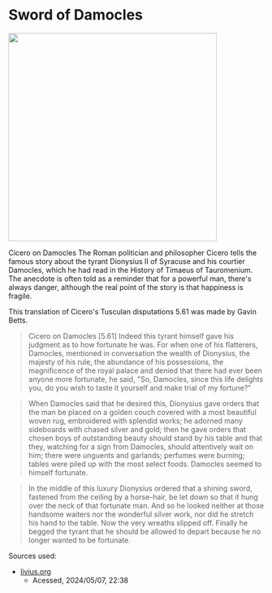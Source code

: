 # Sword of Damocles

<img src=".pix/sword_of_damocles.avif " style="width:410px; height: auto;">

Cicero on Damocles
The Roman politician and philosopher Cicero tells the famous story about the tyrant Dionysius II of Syracuse and his courtier Damocles, which he had read in the History of Timaeus of Tauromenium. The anecdote is often told as a reminder that for a powerful man, there's always danger, although the real point of the story is that happiness is fragile.

This translation of Cicero's Tusculan disputations 5.61 was made by Gavin Betts.

> Cicero on Damocles
[5.61] Indeed this tyrant himself gave his judgment as to how fortunate he was. For when one of his flatterers, Damocles, mentioned in conversation the wealth of Dionysius, the majesty of his rule, the abundance of his possessions, the magnificence of the royal palace and denied that there had ever been anyone more fortunate, he said, "So, Damocles, since this life delights you, do you wish to taste it yourself and make trial of my fortune?"

> When Damocles said that he desired this, Dionysius gave orders that the man be placed on a golden couch covered with a most beautiful woven rug, embroidered with splendid works; he adorned many sideboards with chased silver and gold; then he gave orders that chosen boys of outstanding beauty should stand by his table and that they, watching for a sign from Damocles, should attentively wait on him; there were unguents and garlands; perfumes were burning; tables were piled up with the most select foods. Damocles seemed to himself fortunate.

> In the middle of this luxury Dionysius ordered that a shining sword, fastened from the ceiling by a horse-hair, be let down so that it hung over the neck of that fortunate man. And so he looked neither at those handsome waiters nor the wonderful silver work, nor did he stretch his hand to the table. Now the very wreaths slipped off. Finally he begged the tyrant that he should be allowed to depart because he no longer wanted to be fortunate.

Sources used:

- [livius.org](https://www.livius.org/sources/content/cicero/tusculan-deputations/damocles/)
	- Acessed, 2024/05/07, 22:38
